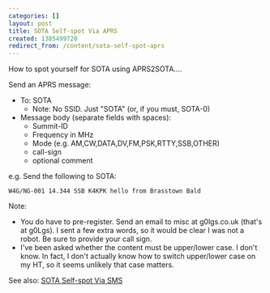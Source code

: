 ```yaml
---
categories: []
layout: post
title: SOTA Self-spot Via APRS
created: 1385499720
redirect_from: /content/sota-self-spot-aprs
---
```

How to spot yourself for SOTA using APRS2SOTA....

Send an APRS message:

* To: SOTA
    * Note: No SSID. Just "SOTA" (or, if you must, SOTA-0)
* Message body (separate fields with spaces):
    * Summit-ID
    * Frequency in MHz
    * Mode (e.g. AM,CW,DATA,DV,FM,PSK,RTTY,SSB,OTHER)
    * call-sign
    * optional comment

e.g. Send the following to SOTA: 

    W4G/NG-001 14.344 SSB K4KPK hello from Brasstown Bald

Note:

* You do have to pre-register.  Send an email to misc at g0lgs.co.uk  (that's at g0Lgs).  I sent a few extra words, so it would be clear I was not a robot.  Be sure to provide your call sign.
* I've been asked whether the content must be upper/lower case.  I don't know.  In fact, I don't actually know how to switch upper/lower case on my HT, so it seems unlikely that case matters.

See also: [SOTA Self-spot Via SMS](http://k4kpk.com/content/sota-self-spot-sms-usa)
